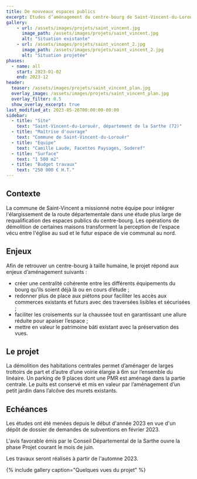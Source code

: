 ```yaml
---
title: De nouveaux espaces publics
excerpt: Etudes d’aménagement du centre-bourg de Saint-Vincent-du-Lorouër
gallery:
    - url: /assets/images/projets/saint_vincent.jpg
      image_path: /assets/images/projets/saint_vincent.jpg
      alt: "Situation existante"
    - url: /assets/images/projets/saint_vincent_2.jpg
      image_path: /assets/images/projets/saint_vincent_2.jpg
      alt: "Situation projetée"
phases:
  - name: all
    start: 2023-01-02
    end: 2023-12
header:
  teaser: /assets/images/projets/saint_vincent_plan.jpg
  overlay_image: /assets/images/projets/saint_vincent_plan.jpg
  overlay_filter: 0.5
  show_overlay_excerpt: true
last_modified_at: 2023-05-26T00:00:00-00:00
sidebar:
  - title: "Site"
    text: "Saint-Vincent-du-Lorouër, département de la Sarthe (72)"
  - title: "Maîtrise d'ouvrage"
    text: "Commune de Saint-Vincent-du-Lorouër"
  - title: "Equipe"
    text: "Camille Laude, Facettes Paysages, Soderef"
  - title: "Surface"
    text: "1 500 m2"
  - title: "Budget travaux"
    text: "250 000 € H.T."
---
```

## Contexte 

La commune de Saint-Vincent a missionné notre équipe pour intégrer l'élargissement de la route départementale dans une étude plus large de requalification des espaces publics du centre-bourg.
Les opérations de démolition de certaines maisons transforment la perception de l'espace vécu entre l'église au sud et le futur espace de vie communal au nord.

## Enjeux

Afin de retrouver un centre-bourg à taille humaine, le projet répond aux enjeux d’aménagement suivants :
* créer une centralité cohérente entre les différents équipements du bourg qu’ils soient déjà là ou en cours d’étude ;
* redonner plus de place aux piétons pour faciliter les accès aux commerces existants et futurs avec des traversées lisibles et sécurisées ;
* faciliter les croisements sur la chaussée tout en garantissant une allure réduite pour apaiser l’espace ;
* mettre en valeur le patrimoine bâti existant avec la préservation des vues.

## Le projet

La démolition des habitations centrales permet d’aménager de larges trottoirs de part et d’autre d’une voirie élargie à 6m sur l’ensemble du linéaire.
Un parking de 9 places dont une PMR est aménagé dans la partie centrale.
Le puits est conservé et mis en valeur par l’aménagement d’un petit jardin dans l’alcôve des murets existants.


## Echéances

Les études ont été menées depuis le début d'année 2023 en vue d'un dépôt de dossier de demandes de subventions en février 2023.

L'avis favorable émis par le Conseil Départemental de la Sarthe ouvre la phase Projet courant le mois de juin.

Les travaux seront réalisés à partir de l'automne 2023.

{% include gallery caption="Quelques vues du projet" %}
